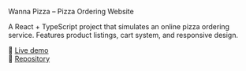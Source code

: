 Wanna Pizza – Pizza Ordering Website

A React + TypeScript project that simulates an online pizza ordering service. Features product listings, cart system, and responsive design.

🔗 [Live demo](https://vermillion-cuchufli-c5587d.netlify.app)  
📁 [Repository](https://github.com/wileeurka/wanna-pizza)

